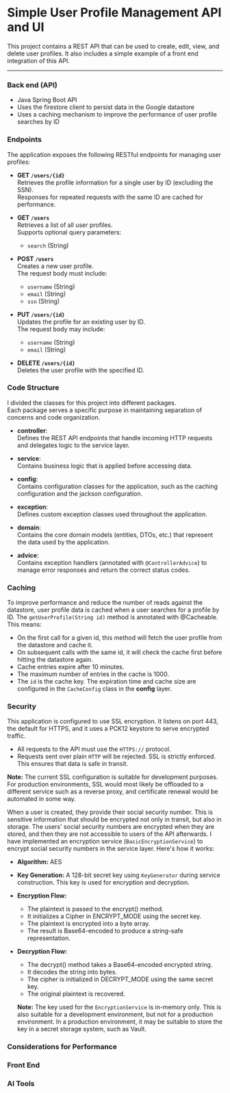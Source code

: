 # Simple User Profile Management API and UI

This project contains a REST API that can be used to create, edit, view, and delete user profiles. 
It also includes a simple example of a front end integration of this API.

---

### Back end (API)

- Java Spring Boot API 
- Uses the firestore client to persist data in the Google datastore
- Uses a caching mechanism to improve the performance of user profile searches by ID

### Endpoints

The application exposes the following RESTful endpoints for managing user profiles:

- **GET `/users/{id}`**  
  Retrieves the profile information for a single user by ID (excluding the SSN).  
  Responses for repeated requests with the same ID are cached for performance.

- **GET `/users`**  
  Retrieves a list of all user profiles.  
  Supports optional query parameters:
  - `search` (String)

- **POST `/users`**  
  Creates a new user profile.  
  The request body must include:
  - `username` (String)
  - `email` (String)
  - `ssn` (String)

- **PUT `/users/{id}`**  
  Updates the profile for an existing user by ID.  
  The request body may include:
  - `username` (String)
  - `email` (String)

- **DELETE `/users/{id}`**  
  Deletes the user profile with the specified ID.


### Code Structure

I divided the classes for this project into different packages.  
Each package serves a specific purpose in maintaining separation of concerns and code organization.

- **controller**:  
  Defines the REST API endpoints that handle incoming HTTP requests and delegates logic to the service layer.

- **service**:  
  Contains business logic that is applied before accessing data.

- **config**:  
  Contains configuration classes for the application, such as the caching configuration and the jackson configuration.

- **exception**:  
  Defines custom exception classes used throughout the application.

- **domain**:  
  Contains the core domain models (entities, DTOs, etc.) that represent the data used by the application.

- **advice**:  
  Contains exception handlers (annotated with `@ControllerAdvice`) to manage error responses and return the correct status codes.

### Caching

To improve performance and reduce the number of reads against the datastore, user profile data is cached when a user searches for a profile by ID.
The `getUserProfile(String id)` method is annotated with @Cacheable. This means:
- On the first call for a given id, this method will fetch the user profile from the datastore and cache it.
- On subsequent calls with the same id, it will check the cache first before hitting the datastore again.
- Cache entries expire after 10 minutes.
- The maximum number of entries in the cache is 1000.
- The `id` is the cache key.
The expiration time and cache size are configured in the `CacheConfig` class in the **config** layer.

### Security

This application is configured to use SSL encryption. It listens on port 443, the default for HTTPS, and it uses a PCK12 keystore to serve encrypted traffic.
- All requests to the API must use the `HTTPS://` protocol.
- Requests sent over plain `HTTP` will be rejected. SSL is strictly enforced.
This ensures that data is safe in transit.

**Note:** The current SSL configuration is suitable for development purposes. For production environments, SSL would most likely be offloaded to a different service
such as a reverse proxy, and certificate renewal would be automated in some way.

When a user is created, they provide their social security number. This is sensitive information that should be encrypted not only in transit, but also in storage.
The users' social security numbers are encrypted when they are stored, and then they are not accessible to users of the API afterwards.
I have implemented an encryption service (`BasicEncryptionService`) to encrypt social security numbers in the service layer. Here's how it works:
- **Algorithm:** AES
- **Key Generation:** A 128-bit secret key using `KeyGenerator` during service construction. This key is used for encryption and decryption.
- **Encryption Flow:**
    - The plaintext is passed to the encrypt() method.
    - It initializes a Cipher in ENCRYPT_MODE using the secret key.
    - The plaintext is encrypted into a byte array.
    - The result is Base64-encoded to produce a string-safe representation.
- **Decryption Flow:**
    - The decrypt() method takes a Base64-encoded encrypted string.
    - It decodes the string into bytes.
    - The cipher is initialized in DECRYPT_MODE using the same secret key.
    - The original plaintext is recovered.

  **Note:** The key used for the `EncryptionService` is in-memory only. This is also suitable for a development environment, but not for a production environment.
  In a production environment, it may be suitable to store the key in a secret storage system, such as Vault.

### Considerations for Performance

### Front End

### AI Tools

